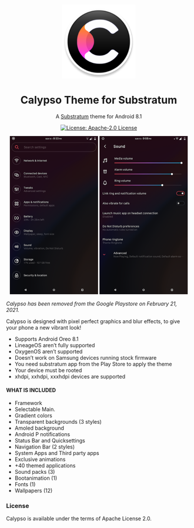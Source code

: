 <p align="center">
  <img src="https://github.com/aleoponcelet/Calypso/blob/main/Screenshots/logo.png?raw=true" height="200" width="200"/>
</p>

<h1 align="center">Calypso Theme for Substratum</h1>

<p align="center">A <a href="https://github.com/substratum">Substratum</a> theme for Android 8.1</p>

<p align="center">
  <a href="http://www.apache.org/licenses/LICENSE-2.0"><img alt="License: Apache-2.0 License" src="https://img.shields.io/badge/License-Apache_2.0-blue.svg"></a>
</p>

<p align="center">
  <img src="https://github.com/aleoponcelet/Calypso/blob/main/Screenshots/Fi1.png?raw=true" height="430" width="240"/>
  <img src="https://github.com/aleoponcelet/Calypso/blob/main/Screenshots/Fi2.png?raw=true" height="430" width="240"/>
</p>

*Calypso has been removed from the Google Playstore on February 21, 2021.*

Calypso is designed with pixel perfect graphics and blur effects, to give your phone a new vibrant look!

* Supports Android Oreo 8.1
* LineageOS aren’t fully supported
* OxygenOS aren’t supported
* Doesn’t work on Samsung devices running stock firmware
* You need substratum app from the Play Store to apply the theme
* Your device must be rooted
* xhdpi, xxhdpi, xxxhdpi devices are supported

#### WHAT IS INCLUDED 
* Framework
* Selectable Main.
* Gradient colors
* Transparent backgrounds (3 styles)
* Amoled background
* Android P notifications
* Status Bar and Quicksettings
* Navigation Bar (2 styles)
* System Apps and Third party apps
* Exclusive animations
* +40 themed applications
* Sound packs (3)
* Bootanimation (1)
* Fonts (1)
* Wallpapers (12)

### License 
Calypso is available under the terms of Apache License 2.0.

